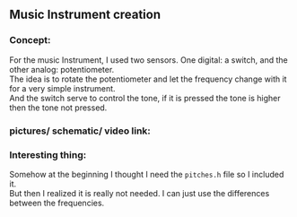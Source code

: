 ## Music Instrument creation
### Concept: 

For the music Instrument, I used two sensors. One digital: a switch, and the other analog: potentiometer.  
The idea is to rotate the potentiometer and let the frequency change with it for a very simple instrument.  
And the switch serve to control the tone, if it is pressed the tone is higher then the tone not pressed.  

### pictures/ schematic/ video link: 

### Interesting thing: 

Somehow at the beginning I thought I need the ```` pitches.h ```` file so I included it.  
But then I realized it is really not needed. I can just use the differences between the frequencies.
